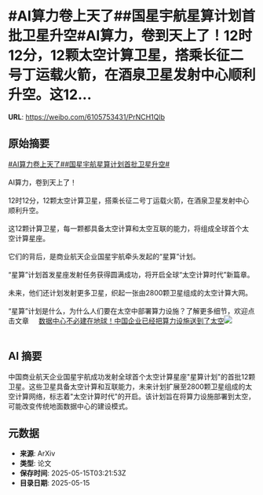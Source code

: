 # #AI算力卷上天了##国星宇航星算计划首批卫星升空#AI算力，卷到天上了！12时12分，12颗太空计算卫星，搭乘长征二号丁运载火箭，在酒泉卫星发射中心顺利升空。这12...

**URL**: https://weibo.com/6105753431/PrNCH1Qlb

## 原始摘要

<a href="https://m.weibo.cn/search?containerid=231522type%3D1%26t%3D10%26q%3D%23AI%E7%AE%97%E5%8A%9B%E5%8D%B7%E4%B8%8A%E5%A4%A9%E4%BA%86%23&amp;extparam=%23AI%E7%AE%97%E5%8A%9B%E5%8D%B7%E4%B8%8A%E5%A4%A9%E4%BA%86%23" data-hide=""><span class="surl-text">#AI算力卷上天了#</span></a><a href="https://m.weibo.cn/search?containerid=231522type%3D1%26t%3D10%26q%3D%23%E5%9B%BD%E6%98%9F%E5%AE%87%E8%88%AA%E6%98%9F%E7%AE%97%E8%AE%A1%E5%88%92%E9%A6%96%E6%89%B9%E5%8D%AB%E6%98%9F%E5%8D%87%E7%A9%BA%23&amp;extparam=%23%E5%9B%BD%E6%98%9F%E5%AE%87%E8%88%AA%E6%98%9F%E7%AE%97%E8%AE%A1%E5%88%92%E9%A6%96%E6%89%B9%E5%8D%AB%E6%98%9F%E5%8D%87%E7%A9%BA%23" data-hide=""><span class="surl-text">#国星宇航星算计划首批卫星升空#</span></a><br><br>AI算力，卷到天上了！<br><br>12时12分，12颗太空计算卫星，搭乘长征二号丁运载火箭，在酒泉卫星发射中心顺利升空。<br><br>这12颗计算卫星，每一颗都具备太空计算和太空互联的能力，将组成全球首个太空计算星座。<br><br>它们的背后，是商业航天企业国星宇航牵头发起的“星算”计划。<br><br>“星算”计划首发星座发射任务获得圆满成功，将开启全球“太空计算时代”新篇章。<br><br>未来，他们还计划发射更多卫星，织起一张由2800颗卫星组成的太空计算大网。<br><br>“星算”计划是什么，为什么人们要在太空中部署算力设施？了解更多细节，欢迎点击文章 <a href="https://weibo.com/ttarticle/p/show?id=2309405166256113713186" data-hide=""><span class="url-icon"><img style="width: 1rem;height: 1rem" src="https://h5.sinaimg.cn/upload/2015/09/25/3/timeline_card_small_article_default.png" referrerpolicy="no-referrer"></span><span class="surl-text">数据中心不必建在地球！中国企业已经把算力设施送到了太空</span></a><img style="" src="https://tvax3.sinaimg.cn/large/006Fd7o3gy1i1f5dbxggej30rs0fmjsq.jpg" referrerpolicy="no-referrer"><br><br>

## AI 摘要

中国商业航天企业国星宇航成功发射全球首个太空计算星座"星算计划"的首批12颗卫星。这些卫星具备太空计算和互联能力，未来计划扩展至2800颗卫星组成的太空计算网络，标志着"太空计算时代"的开启。该计划旨在将算力设施部署到太空，可能改变传统地面数据中心的建设模式。

## 元数据

- **来源**: ArXiv
- **类型**: 论文
- **保存时间**: 2025-05-15T03:21:53Z
- **目录日期**: 2025-05-15
